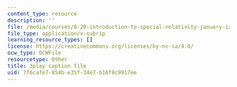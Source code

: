 ```yaml
---
content_type: resource
description: ''
file: /media/courses/8-20-introduction-to-special-relativity-january-iap-2021/7f6cafe7854be35f34e7b16f8c9917ee_CPaFPYeVKoY.srt
file_type: application/x-subrip
learning_resource_types: []
license: https://creativecommons.org/licenses/by-nc-sa/4.0/
ocw_type: OCWFile
resourcetype: Other
title: 3play caption file
uid: 7f6cafe7-854b-e35f-34e7-b16f8c9917ee
---
```

